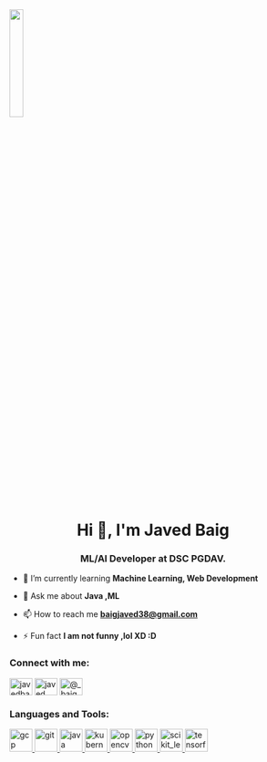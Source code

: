 <img src = "https://media3.giphy.com/media/USV0ym3bVWQJJmNu3N/giphy.gif" width=22% align=center>
<h1 align="center">Hi 👋, I'm Javed Baig</h1>
<h3 align="center">ML/AI Developer at DSC PGDAV.</h3>

- 🌱 I’m currently learning **Machine Learning, Web Development**

- 💬 Ask me about **Java ,ML**

- 📫 How to reach me **baigjaved38@gmail.com**

- ⚡ Fun fact **I am not funny ,lol XD :D**

<h3 align="left">Connect with me:</h3>
<p align="left">
<a href="https://twitter.com/javedbaig25" target="blank"><img align="center" src="https://cdn.jsdelivr.net/npm/simple-icons@3.0.1/icons/twitter.svg" alt="javedbaig25" height="30" width="40" /></a>
<a href="https://linkedin.com/in/javed baig" target="blank"><img align="center" src="https://cdn.jsdelivr.net/npm/simple-icons@3.0.1/icons/linkedin.svg" alt="javed baig" height="30" width="40" /></a>
<a href="https://instagram.com/@_baig_sahab_" target="blank"><img align="center" src="https://cdn.jsdelivr.net/npm/simple-icons@3.0.1/icons/instagram.svg" alt="@_baig_sahab_" height="30" width="40" /></a>
</p>

<h3 align="left">Languages and Tools:</h3>
<p align="left"> <a href="https://cloud.google.com" target="_blank"> <img src="https://www.vectorlogo.zone/logos/google_cloud/google_cloud-icon.svg" alt="gcp" width="40" height="40"/> </a> <a href="https://git-scm.com/" target="_blank"> <img src="https://www.vectorlogo.zone/logos/git-scm/git-scm-icon.svg" alt="git" width="40" height="40"/> </a> <a href="https://www.java.com" target="_blank"> <img src="https://devicons.github.io/devicon/devicon.git/icons/java/java-original-wordmark.svg" alt="java" width="40" height="40"/> </a> <a href="https://kubernetes.io" target="_blank"> <img src="https://www.vectorlogo.zone/logos/kubernetes/kubernetes-icon.svg" alt="kubernetes" width="40" height="40"/> </a> <a href="https://opencv.org/" target="_blank"> <img src="https://www.vectorlogo.zone/logos/opencv/opencv-icon.svg" alt="opencv" width="40" height="40"/> </a> <a href="https://www.python.org" target="_blank"> <img src="https://devicons.github.io/devicon/devicon.git/icons/python/python-original.svg" alt="python" width="40" height="40"/> </a> <a href="https://scikit-learn.org/" target="_blank"> <img src="https://upload.wikimedia.org/wikipedia/commons/0/05/Scikit_learn_logo_small.svg" alt="scikit_learn" width="40" height="40"/> </a> <a href="https://www.tensorflow.org" target="_blank"> <img src="https://www.vectorlogo.zone/logos/tensorflow/tensorflow-icon.svg" alt="tensorflow" width="40" height="40"/> </a> </p>
